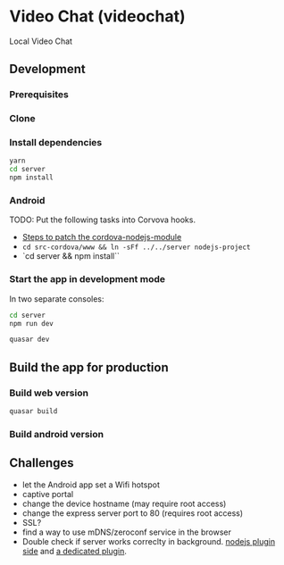 # Video Chat (videochat)

Local Video Chat

## Development

### Prerequisites

### Clone

### Install dependencies

```bash
yarn
cd server
npm install
```

### Android

TODO: Put the following tasks into Corvova hooks.

- [Steps to patch the cordova-nodejs-module](https://github.com/JaneaSystems/nodejs-mobile/issues/239)
- `cd src-cordova/www && ln -sFf ../../server nodejs-project`
- `cd server && npm install``

### Start the app in development mode

In two separate consoles:

```bash
cd server
npm run dev
```

```bash
quasar dev
```

## Build the app for production

### Build web version

```bash
quasar build
```

<!-- ### Copy web version to the Express server

```bash
cp -R dist src-cordova/www/client`
``` -->

### Build android version

## Challenges

- let the Android app set a Wifi hotspot
- captive portal
- change the device hostname (may require root access)
- change the express server port to 80 (requires root access)
- SSL?
- find a way to use mDNS/zeroconf service in the browser
- Double check if server works correclty in background. [nodejs plugin side](https://github.com/JaneaSystems/nodejs-mobile/issues/104) and [a dedicated plugin](https://github.com/katzer/cordova-plugin-background-mode).
